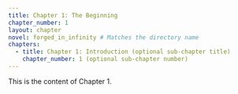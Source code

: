 ```yaml
---
title: Chapter 1: The Beginning
chapter_number: 1
layout: chapter
novel: forged_in_infinity # Matches the directory name
chapters:
  - title: Chapter 1: Introduction (optional sub-chapter title)
    chapter_number: 1 (optional sub-chapter number)
---
```


This is the content of Chapter 1.